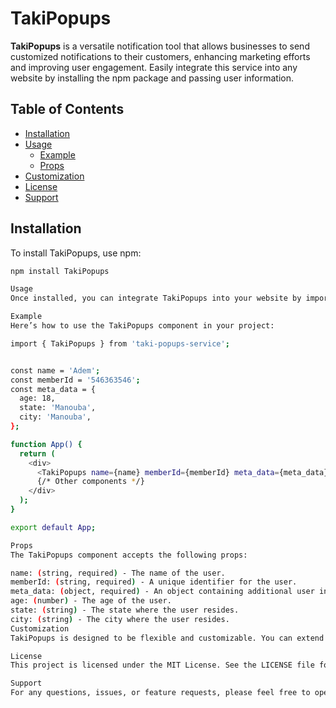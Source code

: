 # TakiPopups

**TakiPopups** is a versatile notification tool that allows businesses to send customized notifications to their customers, enhancing marketing efforts and improving user engagement. Easily integrate this service into any website by installing the npm package and passing user information.

## Table of Contents

- [Installation](#installation)
- [Usage](#usage)
  - [Example](#example)
  - [Props](#props)
- [Customization](#customization)
- [License](#license)
- [Support](#support)

## Installation

To install TakiPopups, use npm:

```bash
npm install TakiPopups

Usage
Once installed, you can integrate TakiPopups into your website by importing the component and passing the required user information as props.

Example
Here’s how to use the TakiPopups component in your project:

import { TakiPopups } from 'taki-popups-service';


const name = 'Adem';
const memberId = '546363546';
const meta_data = {
  age: 18,
  state: 'Manouba',
  city: 'Manouba',
};

function App() {
  return (
    <div>
      <TakiPopups name={name} memberId={memberId} meta_data={meta_data} />
      {/* Other components */}
    </div>
  );
}

export default App;

Props
The TakiPopups component accepts the following props:

name: (string, required) - The name of the user.
memberId: (string, required) - A unique identifier for the user.
meta_data: (object, required) - An object containing additional user information.
age: (number) - The age of the user.
state: (string) - The state where the user resides.
city: (string) - The city where the user resides.
Customization
TakiPopups is designed to be flexible and customizable. You can extend the component with additional props to control the behavior and appearance of the notifications. For a complete list of customization options, refer to the documentation.

License
This project is licensed under the MIT License. See the LICENSE file for details.

Support
For any questions, issues, or feature requests, please feel free to open an issue on our GitHub repository or contact our support team.